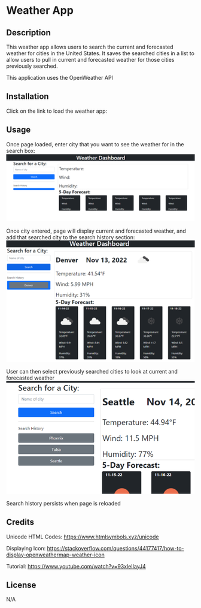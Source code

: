 # Weather App

## Description

This weather app allows users to search the current and forecasted weather for cities in the United States.  It saves the searched cities in a list to allow users to pull in current and forecasted weather for those cities previously searched.

This application uses the OpenWeather API

## Installation

Click on the link to load the weather app: 

## Usage

Once page loaded, enter city that you want to see the weather for in the search box:
![Weather App Start Screen](./assets/images/Load%20Page.PNG)

Once city entered, page will display current and forecasted weather, and add that searched city to the search history section:
![Weather info for searched city](./assets/images/Weather%20by%20current%20city%20search.PNG)

User can then select previously searched cities to look at current and forecasted weather
![Previously searched cities](./assets/images/Previously%20searched%20cities.PNG)

Search history persists when page is reloaded


## Credits

Unicode HTML Codes: https://www.htmlsymbols.xyz/unicode

Displaying Icon: https://stackoverflow.com/questions/44177417/how-to-display-openweathermap-weather-icon

Tutorial: https://www.youtube.com/watch?v=93xleIIayJ4

## License

N/A

